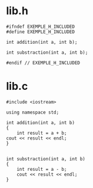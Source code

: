 # lib.h

	#ifndef EXEMPLE_H_INCLUDED
	#define EXEMPLE_H_INCLUDED

	int addition(int a, int b);

	int substraction(int a, int b);

	#endif // EXEMPLE_H_INCLUDED
	
	
# lib.c

	#include <iostream>

	using namespace std;

	int addition(int a, int b)
	{
    	int result = a + b;
   	cout << result << endl;
	}


	int substraction(int a, int b)
	{
    	int result = a - b;
    	cout << result << endl;
	}
	
